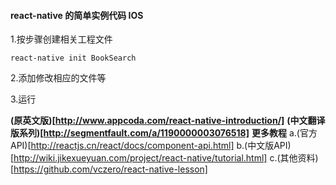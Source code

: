 #### react-native 的简单实例代码 IOS

1.按步骤创建相关工程文件

    react-native init BookSearch

2.添加修改相应的文件等

3.运行

**(原英文版)[http://www.appcoda.com/react-native-introduction/]**
**(中文翻译版系列)[http://segmentfault.com/a/1190000003076518]**
**更多教程**
a.(官方API)[http://reactjs.cn/react/docs/component-api.html]
b.(中文版API)[http://wiki.jikexueyuan.com/project/react-native/tutorial.html]
c.(其他资料)[https://github.com/vczero/react-native-lesson]
